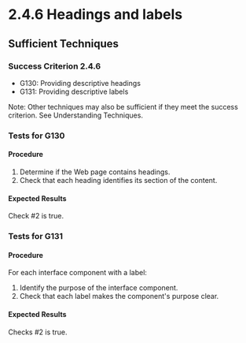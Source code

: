 # 2.4.6 Headings and labels

## Sufficient Techniques

### Success Criterion 2.4.6

- G130: Providing descriptive headings
- G131: Providing descriptive labels

Note: Other techniques may also be sufficient if they meet the success criterion. See Understanding Techniques.

### Tests for G130

#### Procedure

1. Determine if the Web page contains headings.
2. Check that each heading identifies its section of the content.

#### Expected Results

Check #2 is true.

### Tests for G131

#### Procedure

For each interface component with a label:

1. Identify the purpose of the interface component.
2. Check that each label makes the component's purpose clear.

#### Expected Results

Checks #2 is true.
